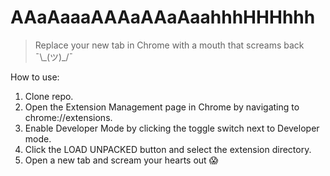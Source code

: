 # AAaAaaaAAAaAAaAaahhhHHHhhh

> Replace your new tab in Chrome with a mouth that screams back ¯\\\_(ツ)\_/¯

How to use:

1. Clone repo.
1. Open the Extension Management page in Chrome by navigating to chrome://extensions.
1. Enable Developer Mode by clicking the toggle switch next to Developer mode.
1. Click the LOAD UNPACKED button and select the extension directory.
1. Open a new tab and scream your hearts out 😱
